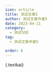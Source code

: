 ```yaml
---
icon: article
title: 测试文章5
author: 测试文章作者5
date: 2023-04-11
category:
  - 测试分区
tag:
  - 测试文章作者5

order: 6
---
```


{.textkai}

<!-- more -->

<eod />

<ArticleAd />